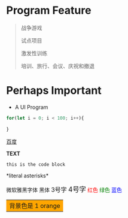 # Program Feature
> 战争游戏
> 
> 试点项目
> 
> 激发性训练
> 
> 培训、旅行、会议、庆祝和撤退
> 

# Perhaps Important

* A UI Program

```js
for(let i = 0; i < 100; i++){
		
}

```
		
[百度](www.baidu.com)

**TEXT**

`this is the code block`

\*literal asterisks\*

<font face="微软雅黑" >微软雅黑字体</font>
<font face="黑体" >黑体</font>
<font size=3 >3号字</font>
<font size=4 >4号字</font>
<font color=#FF0000 >红色</font>
<font color=#008000 >绿色</font>
<font color=#0000FF >蓝色</font>

<table><tr><td bgcolor=orange> 背景色是 1 orange</td></tr></table>


